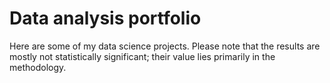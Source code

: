 # Data analysis portfolio

Here are some of my data science projects. Please note that the results are mostly not statistically significant; their value lies primarily in the methodology.


